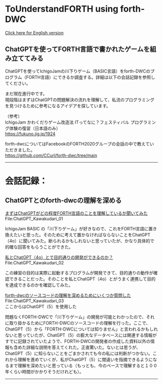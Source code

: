 # ToUnderstandFORTH using forth-DWC  
[ Click here for English version](README_ENG.md)   
  
## ChatGPTを使ってFORTH言語で書かれたゲームを組み立ててみる<br/>
ChatGPTを使ってIchigoJamの川下りゲーム（BASIC言語）をforth-DWCのプログラム（FORTH言語）にできるか調査する。詳細は以下の会話記録を参照してください。  
  
まだ現在進行中です。  
現段階はまずはChatGPTの問題解決の流れを理解して、私流のプログラミングを見つけるために参考になるアイデアを探しています。  
  
（参考）  
IchigoJam かわくだりゲーム改造法 ITってなに？フェスティバル プログラミング体験の復習（日本語のみ）  
https://fukuno.jig.jp/1924  
  
forth-dwcについてはFacebookのFORTH2020グループの会話の中で教えていただきました。  
https://github.com/CCurl/forth-dwc/tree/main  
  
---
  
# 会話記録：  
  
## ChatGPTとのforth-dwcの理解を深める  
  
[ まずはChatGPTがどの程度FORTH言語のことを理解しているか聞いてみた ](ChatGPT_Kawakudari_01.MD)  
  File:ChatGPT_Kawakudari_01  
  
  IchigoJam BASIC の「川下りゲーム」が好きなので、これをFORTH言語に置き換えたいと思った。そのために考えて置かなければならないことをChatGPT（4o）に聞いてみた。断られるかもしれないと思っていたが、かなり具体的で的確な回答をもらうことができた。
  
[ 私とChatGPT（4o）とで目的通りの開発ができるのか？ ](ChatGPT_Kawakudari_02b.MD)  
  File:ChatGPT_Kawakudari_02  
  
  この練習の目的は実際に起動するプログラムが開発できて、目的通りの動作が確認できることだった。そのことを私とChatGPT（4o）とがうまく連携して目的を達成できるのかを確認してみた。
  
  
[ forth-dwcのソースコードの理解を深めるためにいくつか質問した ](ChatGPT_Kawakudari_03.MD)  
  File:ChatGPT_Kawakudari_03  
  ここからはChatGPT（5）を使用した  
  
  問題なくFORTH-DWCで「川下りゲーム」の開発が可能とわかったので、それに取り掛かるためにFORTH-DWCのソースコードの理解を行った。ここで、ChatGPT（5）から「FORTH-DWCについては知りません」と言われるかもしれないと思っていたが、ChatGPT（5）の膨大なデータベースには関連する情報がすでに記録されていたようで、FORTH-DWCの開発者の作成した資料以外の情報も含めた詳細な説明を答えてくれた。正直驚いた。ないとは思うが、ChatGPT（5）に知らないことをごまかされても今の私には判断がつかない。これから理解を進めていくが、私がChatGPT（5）に間違いを指摘できるようになるまで理解を深めたいと思っている（もっとも、今のペースで理解すると１００年くらい時間がかかりそうだけれども）。
  
---
  




